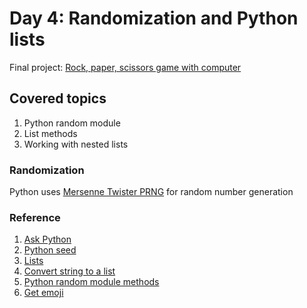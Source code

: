 # Day 4: Randomization and Python lists

Final project: [Rock, paper, scissors game with computer](./rock-paper-scissors/)

## Covered topics
1. Python random module
2. List methods
3. Working with nested lists

### Randomization
Python uses [Mersenne Twister PRNG](https://en.wikipedia.org/wiki/Mersenne_Twister) for random number generation

### Reference
1. [Ask Python](https://www.askpython.com/)
2. [Python seed](https://www.w3schools.com/python/ref_random_seed.asp)
3. [Lists](https://docs.python.org/3/tutorial/datastructures.html)
4. [Convert string to a list](https://www.askpython.com/python/string/convert-string-to-list-in-python)
5. [Python random module methods](https://www.askpython.com/python-modules/python-random-module-generate-random-numbers-sequences)
6. [Get emoji](https://getemoji.com/)